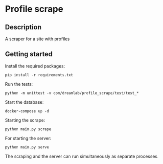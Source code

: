 # Profile scrape

## Description
A scraper for a site with profiles

## Getting started
Install the required packages:

```
pip install -r requirements.txt
```

Run the tests:

```
python -m unittest -v com/dreamlab/profile_scrape/test/test_*
```

Start the database:

```
docker-compose up -d
```

Starting the scrape:

```
python main.py scrape
```

For starting the server:

```
python main.py serve
```

The scraping and the server can run simultaneously as separate processes.
